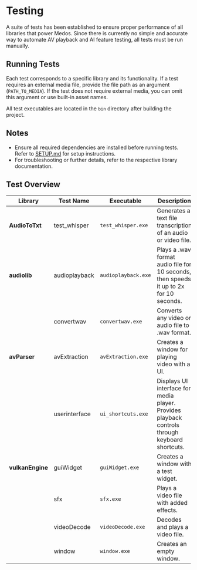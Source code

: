 # Testing

A suite of tests has been established to ensure proper performance of all libraries that power Medos.
Since there is currently no simple and accurate way to automate AV playback and AI feature testing, all tests must be run manually.

## Running Tests
Each test corresponds to a specific library and its functionality. If a test requires an external media file, provide the file path as an argument (`PATH_TO_MEDIA`). If the test does not require external media, you can omit this argument or use built-in asset names.

All test executables are located in the `bin` directory after building the project.

## Notes
- Ensure all required dependencies are installed before running tests. Refer to [SETUP.md](SETUP.md) for setup instructions.
- For troubleshooting or further details, refer to the respective library documentation.

## Test Overview
| **Library**     | **Test Name**     | **Executable**   | **Description**                                                                 | **Run Command**                                      |
|-------------------|-------------------|------------------|---------------------------------------------------------------------------------|-----------------------------------------------------|
| **AudioToTxt**    | test_whisper      | `test_whisper.exe` | Generates a text file transcription of an audio or video file.                  | `./test_whisper.exe PATH_TO_MEDIA`                  |
| **audiolib**      | audioplayback      | `audioplayback.exe` | Plays a .wav format audio file for 10 seconds, then speeds it up to 2x for 10 seconds. | `./audioplayback.exe PATH_TO_MEDIA`                  |
|                   | convertwav         | `convertwav.exe`  | Converts any video or audio file to .wav format.                                 | `./convertwav.exe PATH_TO_MEDIA`                    |
| **avParser**      | avExtraction       | `avExtraction.exe` | Creates a window for playing video with a UI.                                    | `./avExtraction.exe PATH_TO_MEDIA`                  |
|                   | userinterface      | `ui_shortcuts.exe` | Displays UI interface for media player. Provides playback controls through keyboard shortcuts.    | `./ui_shortcuts.exe PATH_TO_MEDIA` |
| **vulkanEngine**  | guiWidget          | `guiWidget.exe`   | Creates a window with a test widget.                                             | `./guiWidget.exe`                                   |
|                   | sfx                | `sfx.exe`         | Plays a video file with added effects.                                           | `./sfx.exe PATH_TO_MEDIA`                           |
|                   | videoDecode        | `videoDecode.exe` | Decodes and plays a video file.                                                 | `./videoDecode.exe PATH_TO_MEDIA`                   |
|                   | window             | `window.exe`      | Creates an empty window.                                                        | `./window.exe`           |